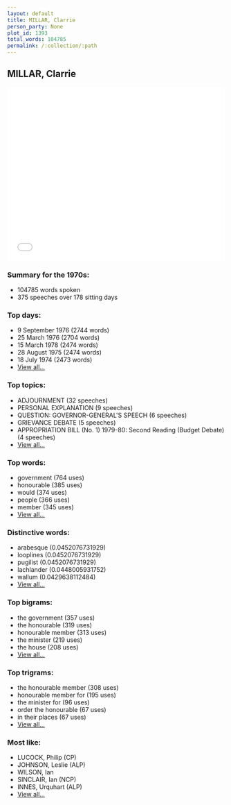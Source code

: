 ```yaml
---
layout: default
title: MILLAR, Clarrie
person_party: None
plot_id: 1393
total_words: 104785
permalink: /:collection/:path
---
```


## MILLAR, Clarrie

<iframe width="100%" height="400" frameborder="0" scrolling="no" src="//plot.ly/~wragge/1393.embed"></iframe>


### Summary for the 1970s:

* 104785 words spoken
* 375 speeches over 178 sitting days


### Top days:

* 9 September 1976 (2744 words)
* 25 March 1976 (2704 words)
* 15 March 1978 (2474 words)
* 28 August 1975 (2474 words)
* 18 July 1974 (2473 words)
* [View all...](days/)


### Top topics:

* ADJOURNMENT (32 speeches)
* PERSONAL EXPLANATION (9 speeches)
* QUESTION: GOVERNOR-GENERAL'S SPEECH (6 speeches)
* GRIEVANCE DEBATE (5 speeches)
* APPROPRIATION BILL (No. 1) 1979-80: Second Reading (Budget Debate) (4 speeches)
* [View all...](topics/)


### Top words:

* government (764 uses)
* honourable (385 uses)
* would (374 uses)
* people (366 uses)
* member (345 uses)
* [View all...](words/)


### Distinctive words:

* arabesque (0.0452076731929)
* looplines (0.0452076731929)
* pugilist (0.0452076731929)
* lachlander (0.0448005931752)
* wallum (0.0429638112484)
* [View all...](sig_words/)


### Top bigrams:

* the government (357 uses)
* the honourable (319 uses)
* honourable member (313 uses)
* the minister (219 uses)
* the house (208 uses)
* [View all...](bigrams/)


### Top trigrams:

* the honourable member (308 uses)
* honourable member for (195 uses)
* the minister for (96 uses)
* order the honourable (67 uses)
* in their places (67 uses)
* [View all...](trigrams/)


### Most like:

* LUCOCK, Philip (CP)
* JOHNSON, Leslie (ALP)
* WILSON, Ian 
* SINCLAIR, Ian (NCP)
* INNES, Urquhart (ALP)
* [View all...](similarities/)
